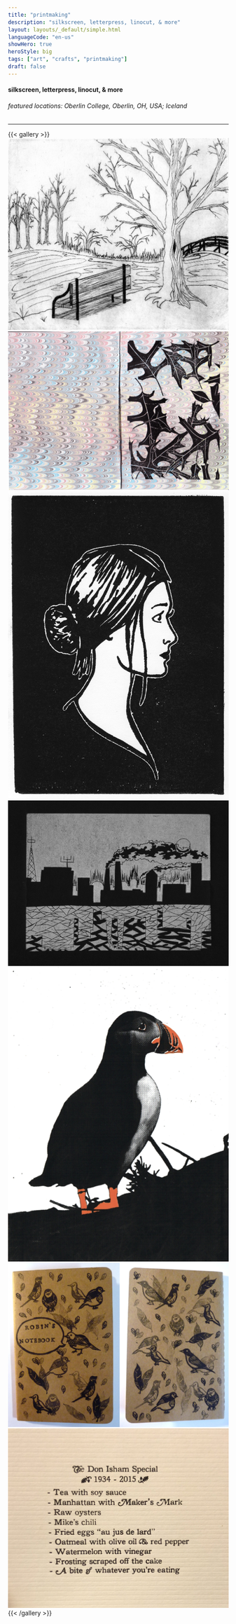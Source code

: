 ```yaml
---
title: "printmaking"
description: "silkscreen, letterpress, linocut, & more"
layout: layouts/_default/simple.html
languageCode: "en-us"
showHero: true
heroStyle: big
tags: ["art", "crafts", "printmaking"]
draft: false
---
```

#### silkscreen, letterpress, linocut, & more
###### featured locations: Oberlin College, Oberlin, OH, USA; Iceland
---

{{< gallery >}}
  <img src="gallery/bench.jpg" class="grid-w50 md:grid-w33 xl:grid-w25" />
  <img src="gallery/cardOutside.jpg" class="grid-w50 md:grid-w33 xl:grid-w25" />
  <img src="gallery/Erin.jpg" class="grid-w50 md:grid-w33 xl:grid-w25" />
  <img src="gallery/nightscapereverse.jpg" class="grid-w50 md:grid-w33 xl:grid-w25" />
  <img src="gallery/puffin.png" class="grid-w50 md:grid-w33 xl:grid-w25" />
  <img src="gallery/RobinNotebook.jpg" class="grid-w50 md:grid-w33 xl:grid-w25" />
  <img src="gallery/don_isham_special.JPG" class="grid-w50 md:grid-w33 xl:grid-w25" />
{{< /gallery >}}
